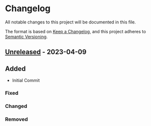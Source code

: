 # Changelog

All notable changes to this project will be documented in this file.

The format is based on [Keep a Changelog](https://keepachangelog.com/en/1.0.0/),
and this project adheres to [Semantic Versioning](https://semver.org/spec/v2.0.0.html).

## [Unreleased] - 2023-04-09

## Added

- Initial Commit

### Fixed

### Changed

### Removed

[unreleased]: https://github.com/gbowne1/SavvyBudget/compare/v1.1.1...HEAD
